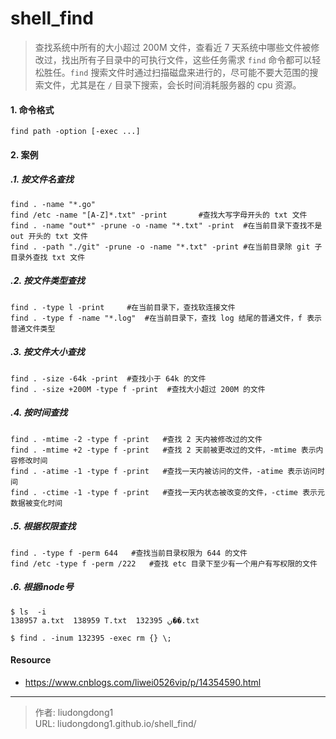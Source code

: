 # shell_find


>查找系统中所有的大小超过 200M 文件，查看近 7 天系统中哪些文件被修改过，找出所有子目录中的可执行文件，这些任务需求 `find` 命令都可以轻松胜任。`find` 搜索文件时通过扫描磁盘来进行的，尽可能不要大范围的搜索文件，尤其是在 `/` 目录下搜索，会长时间消耗服务器的 cpu 资源。

#### 1. 命令格式

```shell
find path -option [-exec ...]
```

#### 2. 案例

##### .1. 按文件名查找

```shell
find . -name "*.go"
find /etc -name "[A-Z]*.txt" -print       #查找大写字母开头的 txt 文件
find . -name "out*" -prune -o -name "*.txt" -print  #在当前目录下查找不是 out 开头的 txt 文件
find . -path "./git" -prune -o -name "*.txt" -print #在当前目录除 git 子目录外查找 txt 文件
```

##### .2. **按文件类型查找**

```shell
find . -type l -print     #在当前目录下，查找软连接文件
find . -type f -name "*.log"  #在当前目录下，查找 log 结尾的普通文件，f 表示普通文件类型
```

##### .3. **按文件大小查找**

```shell
find . -size -64k -print  #查找小于 64k 的文件
find . -size +200M -type f -print  #查找大小超过 200M 的文件
```

##### .4. **按时间查找**

```shell
find . -mtime -2 -type f -print   #查找 2 天内被修改过的文件
find . -mtime +2 -type f -print   #查找 2 天前被更改过的文件，-mtime 表示内容修改时间
find . -atime -1 -type f -print   #查找一天内被访问的文件，-atime 表示访问时间
find . -ctime -1 -type f -print   #查找一天内状态被改变的文件，-ctime 表示元数据被变化时间
```

##### .5. **根据权限查找**

```shell
find . -type f -perm 644   #查找当前目录权限为 644 的文件
find /etc -type f -perm /222   #查找 etc 目录下至少有一个用户有写权限的文件
```

##### .6. 根据inode号

```shell
$ ls  -i
138957 a.txt  138959 T.txt  132395 ڹ��.txt

$ find . -inum 132395 -exec rm {} \;
```

#### Resource

- https://www.cnblogs.com/liwei0526vip/p/14354590.html

---

> 作者: liudongdong1  
> URL: liudongdong1.github.io/shell_find/  

